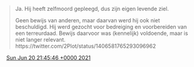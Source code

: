 > Ja\. Hij heeft zelfmoord gepleegd, dus zijn eigen levende ziel\.   
>   
> Geen bewijs van anderen, maar daarvan werd hij ook niet beschuldigd\. Hij werd gezocht voor bedreiging en voorbereiden van een terreurdaad\. Bewijs daarvoor was \(kennelijk\) voldoende, maar is niet langer relevant\. https://twitter\.com/2Plot/status/1406581765293096962

<img src="../../media/tweet.ico" width="12" /> [Sun Jun 20 21:45:46 +0000 2021](https://twitter.com/DromerDenker/status/1406730018454134788)